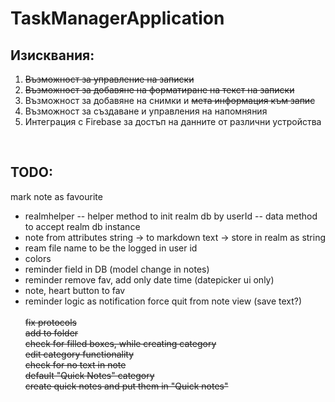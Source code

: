 # TaskManagerApplication 
## Изисквания:
1. ~~Възможност за управление на записки~~ <br/>
2. ~~Възможност за добавяне на форматиране на текст на записки~~<br/>
3. Възможност за добавяне на снимки и ~~мета информация към запис~~<br/>
4. Възможност за създаване и управления на напомняния<br/>
5. Интеграция с Firebase за достъп на данните от различни устройства<br/>
<br />

## TODO: <br />

mark note as favourite <br/>
- realmhelper
-- helper method to init realm db by userId
-- data method to accept realm db instance
- note from attributes string -> to markdown text -> store in realm as string
- ream file name to be the logged in user id
- colors
- reminder field in DB (model change in notes)
- reminder remove fav, add only date time (datepicker ui only)
- note, heart button to fav
- reminder logic as notification
force quit from note view (save text?) <br /> <br />
~~fix protocols~~ <br /> 
~~add to folder~~ <br />
~~check for filled boxes, while creating category~~ <br />
~~edit category functionality~~ <br />
~~check for no text in note~~ <br />
~~default "Quick Notes" category~~ <br />
~~create quick notes and put them in "Quick notes"~~ <br />

